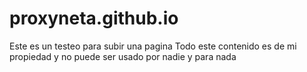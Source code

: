 proxyneta.github.io
===================
Este es un testeo para subir una pagina
Todo este contenido es de mi propiedad y no puede ser usado por nadie y para nada
